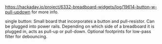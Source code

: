 https://hackaday.io/project/6332-breadboard-widgets/log/19614-button-w-pull-updown for more info.

single button:
Small board that incorporates a button and pull-resistor. Can be plugged into power rails. Depending on which side of a breadboard it is plugged in, acts as pull-up or pull-down. Optional footprints for low-pass filter for debouncing.
